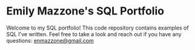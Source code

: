# Emily Mazzone's SQL Portfolio

Welcome to my SQL portfolio! This code repository contains examples of SQL I've written. Feel free to take a look and reach out if you have any questions: enmazzone@gmail.com
